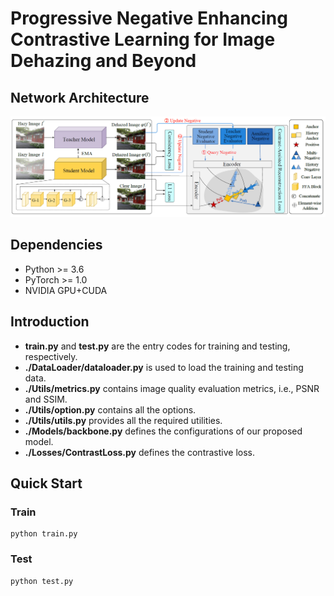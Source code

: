 # Progressive Negative Enhancing Contrastive Learning for Image Dehazing and Beyond

## Network Architecture
![Network Architecture](./Img/Framework.png)

## Dependencies
- Python >= 3.6
- PyTorch >= 1.0
- NVIDIA GPU+CUDA

## Introduction
- **train.py** and **test.py** are the entry codes for training and testing, respectively.
- **./DataLoader/dataloader.py** is used to load the training and testing data.
- **./Utils/metrics.py** contains image quality evaluation metrics, i.e., PSNR and SSIM.
- **./Utils/option.py** contains all the options.
- **./Utils/utils.py** provides all the required utilities.
- **./Models/backbone.py** defines the configurations of our proposed model.
- **./Losses/ContrastLoss.py** defines the contrastive loss.

## Quick Start
### Train
```
python train.py
```
### Test
```
python test.py
```
